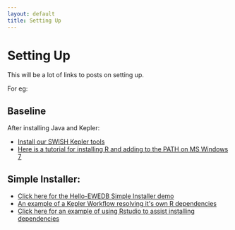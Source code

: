 ```yaml
---
layout: default
title: Setting Up
---
```


# Setting Up

This will be a lot of links to posts on setting up.

For eg:
## Baseline
After installing Java and Kepler:

* [Install our SWISH Kepler tools](/tools/swishkepleractorsinstaller/swishkepleractorsinstaller-downloads.html)
* [Here is a tutorial for installing R and adding to the PATH on MS Windows 7](/2013/05/set-up-r-on-ms-windows/)


## Simple Installer:
* [Click here for the Hello-EWEDB Simple Installer demo](http://swish-climate-impact-assessment.github.io/2013/05/hello-ewedb/)
* [An example of a Kepler Workflow resolving it's own R dependencies](/tools/ExtractAWAPdata4locations/extract-awap.html)
* [Click here for an example of using Rstudio to assist installing dependencies](http://swish-climate-impact-assessment.github.io/2013/04/set-up-swish-computer/)
